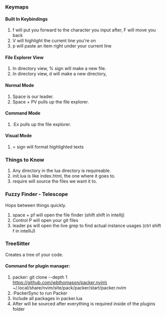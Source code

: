 ### Keymaps 

#### Built In Keybindings 
1. f will put you forward to the character you input after, F will move you back   
2. V will highlight the current line you're on 
3. p will paste an item right under your current line

#### File Explorer View 
1. In directory view, % sign will make a new file. 
2. In directory view, d will make a new directory, 

#### Normal Mode 
1. Space is our leader. 
2. Space + PV pulls up the file explorer. 
#### Command Mode 
1. :Ex pulls up the file explorer.
#### Visual Mode 
1. = sign will format highlighted texts 

### Things to Know 
1. Any directory in the lua directory is requireable. 
2. init.lua is like index.html, the one where it goes to. 
3. require will source the files we want it to. 

### Fuzzy Finder - Telescope 
Hops between things quickly. 
1. space + pf will open the file finder (shift shift in intellij) 
2. Control P will open your git files 
3. leader ps will open the live grep to find actual instance usages (ctrl shift f in intelliJ)  

### TreeSitter 
Creates a tree of your code. 

#### Command for plugin manager: 
1. packer: git clone --depth 1 https://github.com/wbthomason/packer.nvim\
 ~/.local/share/nvim/site/pack/packer/start/packer.nvim
2. :PackerSync to run Packer 
3. Include all packages in packer.lua
4. After will be sourced after everything is required inside of the plugins folder 
